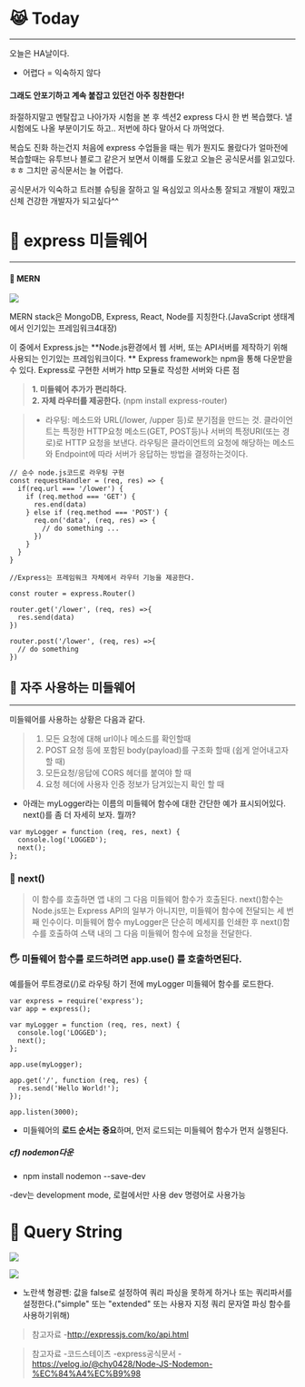 # 😹 Today
-------
오늘은 HA날이다. 

- 어렵다 = 익숙하지 않다

#### 그래도 안포기하고 계속 붙잡고 있던건 아주 칭찬한다!


좌절하지말고 멘탈잡고 나아가자 
시험을 본 후 섹션2 express 다시 한 번 복습했다. 낼 시험에도 나올 부분이기도 하고.. 저번에 하다 말아서 다 까먹었다. 

복습도 진화 하는건지 처음에 express 수업들을 때는 뭐가 뭔지도 몰랐다가 얼마전에 복습할때는 유투브나 블로그 같은거 보면서 이해를 도왔고 오늘은 공식문서를 읽고있다. ㅎㅎ 그치만 공식문서는 늘 어렵다. 

공식문서가 익숙하고 트러블 슈팅을 잘하고 일 욕심있고 의사소통 잘되고 개발이 재밌고 신체 건강한 개발자가 되고싶다^^  


# 👄 express 미들웨어
-----
#### 👊 MERN
![](https://images.velog.io/images/soyoungdl/post/1f62e837-b67d-41c0-a5a9-70092dfd1220/%E1%84%89%E1%85%B3%E1%84%8F%E1%85%B3%E1%84%85%E1%85%B5%E1%86%AB%E1%84%89%E1%85%A3%E1%86%BA%202021-12-07%20%E1%84%8B%E1%85%A9%E1%84%92%E1%85%AE%209.43.15.png)

MERN stack은 MongoDB, Express, React, Node를 지칭한다.(JavaScript 생태계에서 인기있는 프레임워크4대장)

이 중에서  Express.js는 **Node.js환경에서 웹 서버, 또는 API서버를 제작하기 위해 사용되는 인기있는 프레임워크이다. ** 
Express framework는 npm을 통해 다운받을 수 있다. 
Express로 구현한 서버가 http 모듈로 작성한 서버와 다른 점
>**1. 미들웨어 추가가 편리하다.**  
>**2. 자체 라우터를 제공한다.** 	(npm install express-router)

>- 라우팅: 메소드와 URL(/lower, /upper 등)로 분기점을 만드는 것.
> 클라이언트는 특정한 HTTP요청 메소드(GET, POST등)나 서버의 특정URI(또는 경로)로 HTTP 요청을 보낸다. 라우팅은 클라이언트의 요청에 해당하는 메소드와 Endpoint에 따라 서버가 응답하는 방법을 결정하는것이다.

```
// 순수 node.js코드로 라우팅 구현
const requestHandler = (req, res) => {
  if(req.url === '/lower') {
    if (req.method === 'GET') {
      res.end(data)
    } else if (req.method === 'POST') {
      req.on('data', (req, res) => {
        // do something ...
      })
    }
  }
}
```

```
//Express는 프레임워크 자체에서 라우터 기능을 제공한다. 

const router = express.Router()

router.get('/lower', (req, res) =>{
  res.send(data)
})

router.post('/lower', (req, res) =>{
  // do something
})
```
## 👊 자주 사용하는 미들웨어
-------
미들웨어를 사용하는 상황은 다음과 같다.
>1. 모든 요청에 대해 url이나 메소드를 확인할때
>2. POST 요청 등에 포함된 body(payload)를 구조화 할때 (쉽게 얻어내고자 할 때)
>3. 모든요청/응답에 CORS 헤더를 붙여야 할 때
>4. 요청 헤더에 사용자 인증 정보가 담겨있는지 확인 할 때


- 아래는 myLogger라는 이름의 미들웨어 함수에 대한 간단한 예가 표시되어있다.
next()를 좀 더 자세히 보자. 뭘까?
```
var myLogger = function (req, res, next) {
  console.log('LOGGED');
  next();
};
```

### 👣 next()
> 이 함수를 호출하면 앱 내의 그 다음 미들웨어 함수가 호출된다. next()함수는 Node.js또는 Express API의 일부가 아니지만, 미들웨어 함수에 전달되는 세 번째 인수이다.  미들웨어 함수 myLogger은 단순히 메세지를 인쇄한 후 next()함수를 호출하여 스택 내의 그 다음 미들웨어 함수에 요청을 전달한다. 

### 🖐 미들웨어 함수를 로드하려면 **app.use()** 를 호출하면된다.
예를들어 루트경로(/)로 라우팅 하기 전에 myLogger 미들웨어 함수를 로드한다.
```
var express = require('express');
var app = express();

var myLogger = function (req, res, next) {
  console.log('LOGGED');
  next();
};

app.use(myLogger);

app.get('/', function (req, res) {
  res.send('Hello World!');
});

app.listen(3000);
```
- 미들웨어의 **로드 순서는 중요**하며, 먼저 로드되는 미들웨어 함수가 먼저 실행된다. 


##### cf) nodemon다운
- npm install nodemon --save-dev

-dev는 development mode, 로컬에서만 사용
dev 명령어로 사용가능


# 👊 Query String 
![](https://images.velog.io/images/soyoungdl/post/1b7a4310-74c7-4848-89f0-65b2ff370c90/%E1%84%89%E1%85%B3%E1%84%8F%E1%85%B3%E1%84%85%E1%85%B5%E1%86%AB%E1%84%89%E1%85%A3%E1%86%BA%202021-12-07%20%E1%84%8B%E1%85%A9%E1%84%92%E1%85%AE%2011.52.09.png)

![](https://images.velog.io/images/soyoungdl/post/f69f0fff-25bc-480e-876e-15223cee42f5/%E1%84%89%E1%85%B3%E1%84%8F%E1%85%B3%E1%84%85%E1%85%B5%E1%86%AB%E1%84%89%E1%85%A3%E1%86%BA%202021-12-07%20%E1%84%8B%E1%85%A9%E1%84%92%E1%85%AE%2011.52.45.png)
- 노란색 형광펜: 값을 false로 설정하여 쿼리 파싱을 못하게 하거나 또는 쿼리파서를 설정한다.("simple" 또는 "extended" 또는 사용자 지정 쿼리 문자열 파싱 함수를 사용하기위해)

>참고자료
-http://expressjs.com/ko/api.html

>참고자료
-코드스테이츠
-express공식문서
-https://velog.io/@chy0428/Node-JS-Nodemon-%EC%84%A4%EC%B9%98
